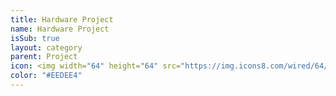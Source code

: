 ```yaml
---
title: Hardware Project
name: Hardware Project
isSub: true
layout: category
parent: Project
icon: <img width="64" height="64" src="https://img.icons8.com/wired/64/processor.png" alt="processor"/>
color: "#EEDEE4"
---
```

